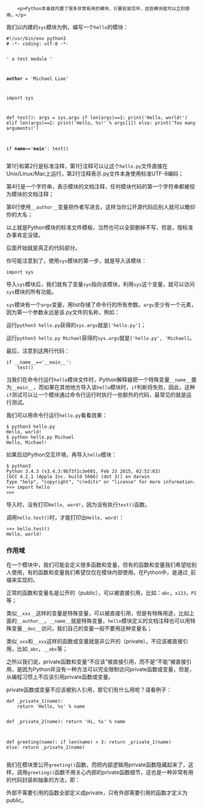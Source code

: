 ﻿
        <p>Python本身就内置了很多非常有用的模块，只要安装完毕，这些模块就可以立刻使用。</p>
<p>我们以内建的<code>sys</code>模块为例，编写一个<code>hello</code>的模块：</p>
<pre><code>#!/usr/bin/env python3
# -*- coding: utf-8 -*-

&#39; a test module &#39;

__author__ = &#39;Michael Liao&#39;

import sys

def test():
    args = sys.argv
    if len(args)==1:
        print(&#39;Hello, world!&#39;)
    elif len(args)==2:
        print(&#39;Hello, %s!&#39; % args[1])
    else:
        print(&#39;Too many arguments!&#39;)

if __name__==&#39;__main__&#39;:
    test()
</code></pre><p>第1行和第2行是标准注释，第1行注释可以让这个<code>hello.py</code>文件直接在Unix/Linux/Mac上运行，第2行注释表示.py文件本身使用标准UTF-8编码；</p>
<p>第4行是一个字符串，表示模块的文档注释，任何模块代码的第一个字符串都被视为模块的文档注释；</p>
<p>第6行使用<code>__author__</code>变量把作者写进去，这样当你公开源代码后别人就可以瞻仰你的大名；</p>
<p>以上就是Python模块的标准文件模板，当然也可以全部删掉不写，但是，按标准办事肯定没错。</p>
<p>后面开始就是真正的代码部分。</p>
<p>你可能注意到了，使用<code>sys</code>模块的第一步，就是导入该模块：</p>
<pre><code>import sys
</code></pre><p>导入<code>sys</code>模块后，我们就有了变量<code>sys</code>指向该模块，利用<code>sys</code>这个变量，就可以访问<code>sys</code>模块的所有功能。</p>
<p><code>sys</code>模块有一个<code>argv</code>变量，用list存储了命令行的所有参数。<code>argv</code>至少有一个元素，因为第一个参数永远是该.py文件的名称，例如：</p>
<p>运行<code>python3 hello.py</code>获得的<code>sys.argv</code>就是<code>[&#39;hello.py&#39;]</code>；</p>
<p>运行<code>python3 hello.py Michael</code>获得的<code>sys.argv</code>就是<code>[&#39;hello.py&#39;, &#39;Michael]</code>。</p>
<p>最后，注意到这两行代码：</p>
<pre><code>if __name__==&#39;__main__&#39;:
    test()
</code></pre><p>当我们在命令行运行<code>hello</code>模块文件时，Python解释器把一个特殊变量<code>__name__</code>置为<code>__main__</code>，而如果在其他地方导入该<code>hello</code>模块时，<code>if</code>判断将失败，因此，这种<code>if</code>测试可以让一个模块通过命令行运行时执行一些额外的代码，最常见的就是运行测试。</p>
<p>我们可以用命令行运行<code>hello.py</code>看看效果：</p>
<pre><code>$ python3 hello.py
Hello, world!
$ python hello.py Michael
Hello, Michael!
</code></pre><p>如果启动Python交互环境，再导入<code>hello</code>模块：</p>
<pre><code>$ python3
Python 3.4.3 (v3.4.3:9b73f1c3e601, Feb 23 2015, 02:52:03) 
[GCC 4.2.1 (Apple Inc. build 5666) (dot 3)] on darwin
Type &quot;help&quot;, &quot;copyright&quot;, &quot;credits&quot; or &quot;license&quot; for more information.
&gt;&gt;&gt; import hello
&gt;&gt;&gt;
</code></pre><p>导入时，没有打印<code>Hello, word!</code>，因为没有执行<code>test()</code>函数。</p>
<p>调用<code>hello.test()</code>时，才能打印出<code>Hello, word!</code>：</p>
<pre><code>&gt;&gt;&gt; hello.test()
Hello, world!
</code></pre><h3 id="-">作用域</h3>
<p>在一个模块中，我们可能会定义很多函数和变量，但有的函数和变量我们希望给别人使用，有的函数和变量我们希望仅仅在模块内部使用。在Python中，是通过<code>_</code>前缀来实现的。</p>
<p>正常的函数和变量名是公开的（public），可以被直接引用，比如：<code>abc</code>，<code>x123</code>，<code>PI</code>等；</p>
<p>类似<code>__xxx__</code>这样的变量是特殊变量，可以被直接引用，但是有特殊用途，比如上面的<code>__author__</code>，<code>__name__</code>就是特殊变量，<code>hello</code>模块定义的文档注释也可以用特殊变量<code>__doc__</code>访问，我们自己的变量一般不要用这种变量名；</p>
<p>类似<code>_xxx</code>和<code>__xxx</code>这样的函数或变量就是非公开的（private），不应该被直接引用，比如<code>_abc</code>，<code>__abc</code>等；</p>
<p>之所以我们说，private函数和变量“不应该”被直接引用，而不是“不能”被直接引用，是因为Python并没有一种方法可以完全限制访问private函数或变量，但是，从编程习惯上不应该引用private函数或变量。</p>
<p>private函数或变量不应该被别人引用，那它们有什么用呢？请看例子：</p>
<pre><code>def _private_1(name):
    return &#39;Hello, %s&#39; % name

def _private_2(name):
    return &#39;Hi, %s&#39; % name

def greeting(name):
    if len(name) &gt; 3:
        return _private_1(name)
    else:
        return _private_2(name)
</code></pre><p>我们在模块里公开<code>greeting()</code>函数，而把内部逻辑用private函数隐藏起来了，这样，调用<code>greeting()</code>函数不用关心内部的private函数细节，这也是一种非常有用的代码封装和抽象的方法，即：</p>
<p>外部不需要引用的函数全部定义成private，只有外部需要引用的函数才定义为public。</p>

    